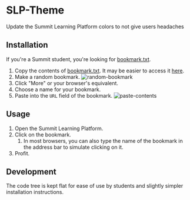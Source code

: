 # SLP-Theme

Update the Summit Learning Platform colors to not give users headaches

## Installation

If you're a Summit student, you're looking for [bookmark.txt].

1. Copy the contents of [bookmark.txt].
   It may be easier to access it [here][bookmark-raw].
1. Make a random bookmark.
   ![random-bookmark]
1. Click "More" or your browser's equivalent.
1. Choose a name for your bookmark.
1. Paste into the `URL` field of the bookmark.
   ![paste-contents]

[bookmark.txt]: bookmark.txt
[bookmark-raw]: https://raw.githubusercontent.com/pihart/SLP-Theme/main/bookmark.txt
[random-bookmark]: https://user-images.githubusercontent.com/18153122/99610631-0be94600-29c7-11eb-8aab-f1412af74f4b.png
[paste-contents]: https://user-images.githubusercontent.com/18153122/99610779-5074e180-29c7-11eb-9d4d-7baa620ec9d4.png

## Usage

1. Open the Summit Learning Platform.
1. Click on the bookmark.
   1. In most browsers, you can also type the name of the bookmark in the address bar to simulate clicking on it.
1. Profit.

## Development

The code tree is kept flat for ease of use by students and slightly simpler installation instructions.
